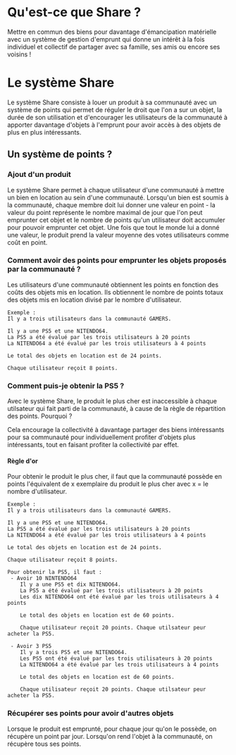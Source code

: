 # Qu'est-ce que Share ?

Mettre en commun des biens pour davantage d'émancipation matérielle avec
un système de gestion d'emprunt qui donne un intérêt à la fois individuel et collectif de
partager avec sa famille, ses amis ou encore ses voisins !

# Le système Share

Le système Share consiste à louer un produit à sa communauté avec un système de points
qui permet de réguler le droit que l'on a sur un objet, la durée de son utilisation et 
d'encourager les utilisateurs de la communauté à apporter davantage d'objets à l'emprunt
pour avoir accès à des objets de plus en plus intéressants.

## Un système de points ?

### Ajout d'un produit
Le système Share permet à chaque utilisateur d'une communauté à mettre un bien en location au sein
d'une communauté. Lorsqu'un bien est soumis à la communauté, chaque membre doit lui donner une 
valeur en point - la valeur du point représente le nombre maximal de jour que l'on peut emprunter
cet objet et le nombre de points qu'un utilisateur doit accumuler pour pouvoir emprunter cet objet. 
Une fois que tout le monde lui a donné une valeur, le produit prend la valeur moyenne des votes 
utilisateurs comme coût en point.

### Comment avoir des points pour emprunter les objets proposés par la communauté ?
Les utilisateurs d'une communauté obtiennent les points en fonction des coûts des 
objets mis en location. Ils obtiennent le nombre de points totaux des objets mis en location
divisé par le nombre d'utilisateur. 
```
Exemple :
Il y a trois utilisateurs dans la communauté GAMERS.

Il y a une PS5 et une NITENDO64. 
La PS5 a été évalué par les trois utilisateurs à 20 points
La NITENDO64 a été évalué par les trois utilisateurs à 4 points

Le total des objets en location est de 24 points.

Chaque utilisateur reçoit 8 points.
```

### Comment puis-je obtenir la PS5 ?

Avec le système Share, le produit 
le plus cher est inaccessible à chaque utilsateur qui fait parti de la communauté, 
à cause de la règle de répartition des points. Pourquoi ? 

Cela encourage la collectivité 
à davantage partager des biens intéressants pour sa communauté pour 
individuellement profiter d'objets plus intéressants, tout en faisant profiter la 
collectivité par effet.

#### Règle d'or
Pour obtenir le produit le plus cher, il faut que la communauté
possède en points l'équivalent de x exemplaire du produit le plus cher
avec x = le nombre d'utilisateur.

```
Exemple :
Il y a trois utilisateurs dans la communauté GAMERS.

Il y a une PS5 et une NITENDO64. 
La PS5 a été évalué par les trois utilisateurs à 20 points
La NITENDO64 a été évalué par les trois utilisateurs à 4 points

Le total des objets en location est de 24 points.

Chaque utilisateur reçoit 8 points.

Pour obtenir la PS5, il faut :
 - Avoir 10 NINTENDO64
    Il y a une PS5 et dix NITENDO64. 
    La PS5 a été évalué par les trois utilisateurs à 20 points
    Les dix NITENDO64 ont été évalué par les trois utilisateurs à 4 points

    Le total des objets en location est de 60 points.

    Chaque utilisateur reçoit 20 points. Chaque utilsateur peur acheter la PS5.
    
 - Avoir 3 PS5
    Il y a trois PS5 et une NITENDO64. 
    Les PS5 ont été évalué par les trois utilisateurs à 20 points
    La NITENDO64 a été évalué par les trois utilisateurs à 4 points

    Le total des objets en location est de 60 points.

    Chaque utilisateur reçoit 20 points. Chaque utilsateur peur acheter la PS5.
```

### Récupérer ses points pour avoir d'autres objets
Lorsque le produit est emprunté, pour chaque jour qu'on le 
possède, on récupère un point par jour.
Lorsqu'on rend l'objet à la communauté, on récupère tous ses points.
